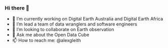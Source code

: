 ### Hi there 👋

- 🔭 I’m currently working on Digital Earth Australia and Digital Earth Africa
- 🌱 I’m lead a team of data wranglers and software engineers
- 👯 I’m looking to collaborate on Earth observation
- 💬 Ask me about the Open Data Cube
- 📫 How to reach me: @alexgleith
